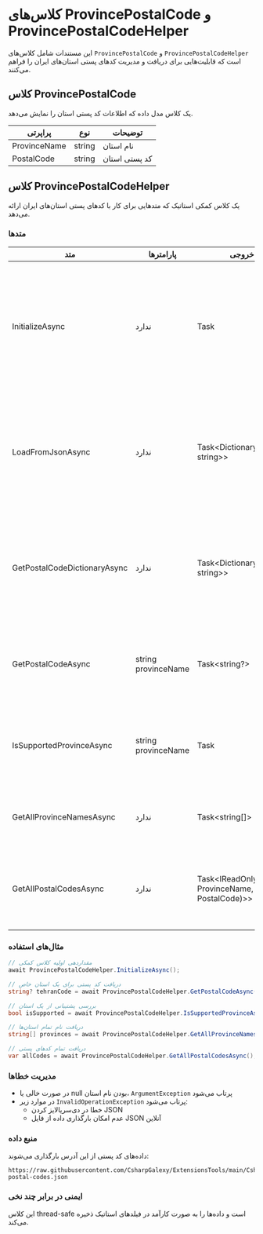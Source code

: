 # کلاس‌های ProvincePostalCode و ProvincePostalCodeHelper

این مستندات شامل کلاس‌های `ProvincePostalCode` و `ProvincePostalCodeHelper` است که قابلیت‌هایی برای دریافت و مدیریت کدهای پستی استان‌های ایران را فراهم می‌کنند.

## کلاس ProvincePostalCode

یک کلاس مدل داده که اطلاعات کد پستی استان را نمایش می‌دهد.

| پراپرتی | نوع | توضیحات |
|---------|-----|----------|
| ProvinceName | string | نام استان |
| PostalCode | string | کد پستی استان |

## کلاس ProvincePostalCodeHelper

یک کلاس کمکی استاتیک که متدهایی برای کار با کدهای پستی استان‌های ایران ارائه می‌دهد.

### متدها

| متد | پارامترها | نوع خروجی | توضیحات |
|-----|-----------|------------|----------|
| InitializeAsync | ندارد | Task | داده‌های کد پستی استان‌ها را مقداردهی اولیه و ذخیره می‌کند. داده‌ها فقط یک بار بارگذاری شده و برای درخواست‌های بعدی مجدداً استفاده می‌شوند. |
| LoadFromJsonAsync | ندارد | Task<Dictionary<string, string>> | کدهای پستی استان‌ها را از یک فایل JSON آنلاین بارگذاری می‌کند. یک دیکشنری با کلیدهای نام استان و مقادیر کد پستی برمی‌گرداند. |
| GetPostalCodeDictionaryAsync | ندارد | Task<Dictionary<string, string>> | دیکشنری ذخیره شده کدهای پستی استان را برمی‌گرداند. اگر داده‌ها قبلاً بارگذاری نشده باشند، آنها را مقداردهی اولیه می‌کند. |
| GetPostalCodeAsync | string provinceName | Task<string?> | کد پستی یک استان خاص را با نام آن دریافت می‌کند. اگر استان پیدا نشود null برمی‌گرداند. |
| IsSupportedProvinceAsync | string provinceName | Task<bool> | بررسی می‌کند که آیا یک استان در لیست کدهای پستی پشتیبانی می‌شود یا خیر. |
| GetAllProvinceNamesAsync | ندارد | Task<string[]> | آرایه‌ای از نام تمام استان‌های پشتیبانی شده را برمی‌گرداند. |
| GetAllPostalCodesAsync | ندارد | Task<IReadOnlyList<(string ProvinceName, string PostalCode)>> | تمام کدهای پستی استان‌ها را به صورت یک لیست فقط خواندنی از تاپل‌ها برمی‌گرداند. |

### مثال‌های استفاده

```csharp
// مقداردهی اولیه کلاس کمکی
await ProvincePostalCodeHelper.InitializeAsync();

// دریافت کد پستی برای یک استان خاص
string? tehranCode = await ProvincePostalCodeHelper.GetPostalCodeAsync("تهران");

// بررسی پشتیبانی از یک استان
bool isSupported = await ProvincePostalCodeHelper.IsSupportedProvinceAsync("اصفهان");

// دریافت نام تمام استان‌ها
string[] provinces = await ProvincePostalCodeHelper.GetAllProvinceNamesAsync();

// دریافت تمام کدهای پستی
var allCodes = await ProvincePostalCodeHelper.GetAllPostalCodesAsync();
```

### مدیریت خطاها

- در صورت خالی یا null بودن نام استان، `ArgumentException` پرتاب می‌شود
- در موارد زیر `InvalidOperationException` پرتاب می‌شود:
  - خطا در دی‌سریالایز کردن JSON
  - عدم امکان بارگذاری داده از فایل JSON آنلاین

### منبع داده

داده‌های کد پستی از این آدرس بارگذاری می‌شوند:
```
https://raw.githubusercontent.com/CsharpGalexy/ExtensionsTools/main/CsharpGalexy.LibraryExtention.Data/Iran/Provinces/province-postal-codes.json
```

### ایمنی در برابر چند نخی

این کلاس thread-safe است و داده‌ها را به صورت کارآمد در فیلدهای استاتیک ذخیره می‌کند.